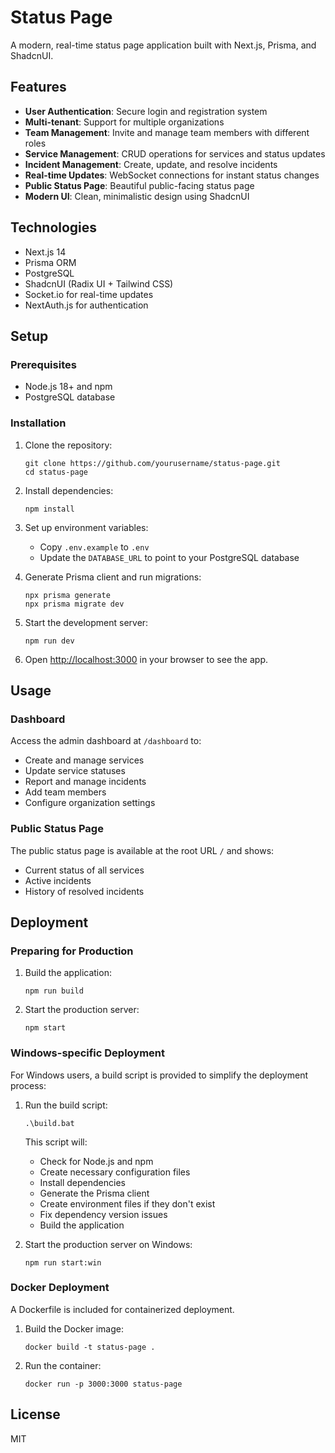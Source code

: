 # Status Page

A modern, real-time status page application built with Next.js, Prisma, and ShadcnUI.

## Features

- **User Authentication**: Secure login and registration system
- **Multi-tenant**: Support for multiple organizations
- **Team Management**: Invite and manage team members with different roles
- **Service Management**: CRUD operations for services and status updates
- **Incident Management**: Create, update, and resolve incidents
- **Real-time Updates**: WebSocket connections for instant status changes
- **Public Status Page**: Beautiful public-facing status page
- **Modern UI**: Clean, minimalistic design using ShadcnUI

## Technologies

- Next.js 14
- Prisma ORM
- PostgreSQL
- ShadcnUI (Radix UI + Tailwind CSS)
- Socket.io for real-time updates
- NextAuth.js for authentication

## Setup

### Prerequisites

- Node.js 18+ and npm
- PostgreSQL database

### Installation

1. Clone the repository:
   ```
   git clone https://github.com/yourusername/status-page.git
   cd status-page
   ```

2. Install dependencies:
   ```
   npm install
   ```

3. Set up environment variables:
   - Copy `.env.example` to `.env`
   - Update the `DATABASE_URL` to point to your PostgreSQL database

4. Generate Prisma client and run migrations:
   ```
   npx prisma generate
   npx prisma migrate dev
   ```

5. Start the development server:
   ```
   npm run dev
   ```

6. Open [http://localhost:3000](http://localhost:3000) in your browser to see the app.

## Usage

### Dashboard

Access the admin dashboard at `/dashboard` to:
- Create and manage services
- Update service statuses
- Report and manage incidents
- Add team members
- Configure organization settings

### Public Status Page

The public status page is available at the root URL `/` and shows:
- Current status of all services
- Active incidents
- History of resolved incidents

## Deployment

### Preparing for Production

1. Build the application:
   ```
   npm run build
   ```

2. Start the production server:
   ```
   npm start
   ```

### Windows-specific Deployment

For Windows users, a build script is provided to simplify the deployment process:

1. Run the build script:
   ```
   .\build.bat
   ```
   This script will:
   - Check for Node.js and npm
   - Create necessary configuration files
   - Install dependencies
   - Generate the Prisma client
   - Create environment files if they don't exist
   - Fix dependency version issues
   - Build the application

2. Start the production server on Windows:
   ```
   npm run start:win
   ```

### Docker Deployment

A Dockerfile is included for containerized deployment.

1. Build the Docker image:
   ```
   docker build -t status-page .
   ```

2. Run the container:
   ```
   docker run -p 3000:3000 status-page
   ```

## License

MIT 